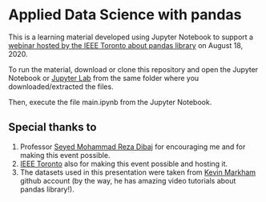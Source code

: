 # Applied Data Science with pandas

This is a learning material developed using Jupyter Notebook to support a <a href='https://www.ieeetoronto.ca/2020/08/06/applied-data-science-with-pandas/' target='_blank'> webinar hosted by the IEEE Toronto about pandas library</a> on August 18, 2020.  

To run the material, download or clone this repository and open the Jupyter Notebook or <a href='https://jupyter.org/'>Jupyter Lab</a> from the same folder where you downloaded/extracted the files.  

Then, execute the file main.ipynb from the Jupyter Notebook.

## Special thanks to  
1. Professor <a href='https://toronto.ieee.ca/people/seyed-mohammad-reza-dibaj/' target='_blank'>Seyed Mohammad Reza Dibaj</a> for encouraging me and for making this event possible.  
2. <a href='https://www.ieeetoronto.ca' target='_blank'>IEEE Toronto</a> also for making this event possible and hosting it.  
3. The datasets used in this presentation were taken from <a href='https://github.com/justmarkham/pandas-videos' target='_blank'>Kevin Markham</a> github account (by the way, he has amazing video tutorials about pandas library!).
